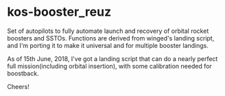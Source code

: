 # kos-booster_reuz
Set of autopilots to fully automate launch and recovery of orbital rocket boosters and SSTOs. Functions are derived from winged's landing script, and I'm porting it to make it universal and for  multiple booster landings.

As of 15th June, 2018, I've got a landing script that can do a nearly perfect full mission(including orbital insertion), with some calibration needed for boostback.

Cheers!
